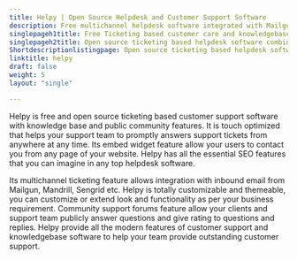 ```yaml
---
title: Helpy | Open Source Helpdesk and Customer Support Software
description: Free multichannel helpdesk software integrated with Mailgun, Mandrill and Sendgrid. It is powered with modern features to provide excellent customer support.
singlepageh1title: Free Ticketing based customer care and knowledgebase system
singlepageh2title: Open source ticketing based helpdesk software combined with knowledge base and community discussion features to deliver robust customer support experience.
Shortdescriptionlistingpage: Open source ticketing based helpdesk software combined with knowledge base and community discussion features to deliver robust customer support experience.
linktitle: helpy
draft: false
weight: 5
layout: "single"

---
```


Helpy is free and open source ticketing based customer support software with knowledge base and public community features. It is touch optimized that helps your support team to promptly answers support tickets from anywhere at any time. Its embed widget feature allow your users to contact you from any page of your website. Helpy has all the essential SEO features that you can imagine in any top helpdesk software.

Its multichannel ticketing feature allows integration with inbound email from Mailgun, Mandrill, Sengrid etc. Helpy is totally customizable and themeable, you can customize or extend look and functionality as per your business requirement. Community support forums feature allow your clients and support team publicly answer questions and give rating to questions and replies. Helpy provide all the modern features of customer support and knowledgebase software to help your team provide outstanding customer support.